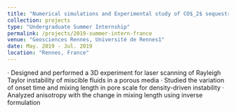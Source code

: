 ```yaml
---
title: "Numerical simulations and Experimental study of CO$_2$ sequestration in deep aquifers"
collection: projects
type: "Undergraduate Summer Internship"
permalink: /projects/2019-summer-intern-france
venue: "Geosciences Rennes, Université de Rennes1"
date: May. 2019 - Jul. 2019
location: "Rennes, France"
---
```


· Designed and performed a 3D experiment for laser scanning of Rayleigh Taylor instability of miscible fluids in a porous media 
· Studied the variation of onset time and mixing length in pore scale for density-driven instability 
· Analyzed anisotropy with the change in mixing length using inverse formulation